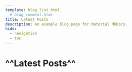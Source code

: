 ```yaml
---
template: blog_list.html 
  # blog_comment.html
title: Latest Posts
description: An example blog page for Material MkDocs.
hide:
  - navigation
  - toc
---
```


# ^^Latest Posts^^
